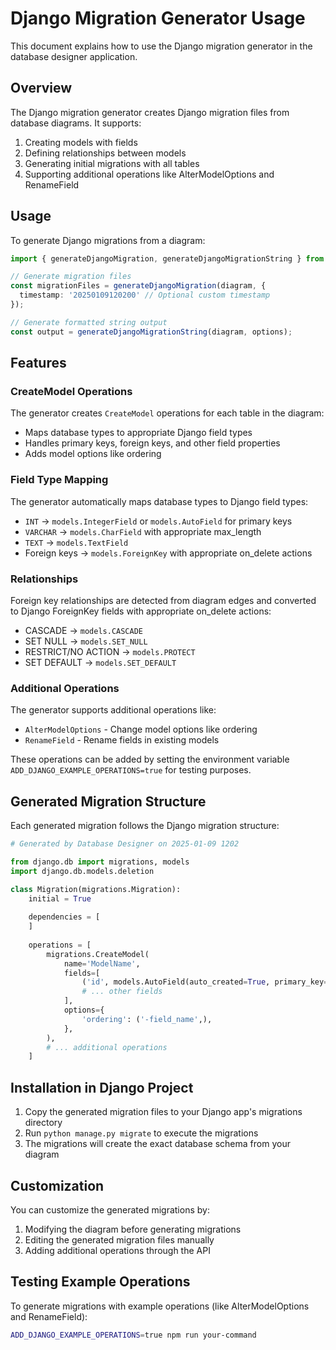 # Django Migration Generator Usage

This document explains how to use the Django migration generator in the database designer application.

## Overview

The Django migration generator creates Django migration files from database diagrams. It supports:

1. Creating models with fields
2. Defining relationships between models
3. Generating initial migrations with all tables
4. Supporting additional operations like AlterModelOptions and RenameField

## Usage

To generate Django migrations from a diagram:

```typescript
import { generateDjangoMigration, generateDjangoMigrationString } from '@/lib/codegen/django/migration-generator';

// Generate migration files
const migrationFiles = generateDjangoMigration(diagram, {
  timestamp: '20250109120200' // Optional custom timestamp
});

// Generate formatted string output
const output = generateDjangoMigrationString(diagram, options);
```

## Features

### CreateModel Operations

The generator creates `CreateModel` operations for each table in the diagram:

- Maps database types to appropriate Django field types
- Handles primary keys, foreign keys, and other field properties
- Adds model options like ordering

### Field Type Mapping

The generator automatically maps database types to Django field types:

- `INT` → `models.IntegerField` or `models.AutoField` for primary keys
- `VARCHAR` → `models.CharField` with appropriate max_length
- `TEXT` → `models.TextField`
- Foreign keys → `models.ForeignKey` with appropriate on_delete actions

### Relationships

Foreign key relationships are detected from diagram edges and converted to Django ForeignKey fields with appropriate on_delete actions:

- CASCADE → `models.CASCADE`
- SET NULL → `models.SET_NULL`
- RESTRICT/NO ACTION → `models.PROTECT`
- SET DEFAULT → `models.SET_DEFAULT`

### Additional Operations

The generator supports additional operations like:

- `AlterModelOptions` - Change model options like ordering
- `RenameField` - Rename fields in existing models

These operations can be added by setting the environment variable `ADD_DJANGO_EXAMPLE_OPERATIONS=true` for testing purposes.

## Generated Migration Structure

Each generated migration follows the Django migration structure:

```python
# Generated by Database Designer on 2025-01-09 1202

from django.db import migrations, models
import django.db.models.deletion

class Migration(migrations.Migration):
    initial = True
    
    dependencies = [
    ]
    
    operations = [
        migrations.CreateModel(
            name='ModelName',
            fields=[
                ('id', models.AutoField(auto_created=True, primary_key=True, serialize=False, verbose_name='ID')),
                # ... other fields
            ],
            options={
                'ordering': ('-field_name',),
            },
        ),
        # ... additional operations
    ]
```

## Installation in Django Project

1. Copy the generated migration files to your Django app's migrations directory
2. Run `python manage.py migrate` to execute the migrations
3. The migrations will create the exact database schema from your diagram

## Customization

You can customize the generated migrations by:

1. Modifying the diagram before generating migrations
2. Editing the generated migration files manually
3. Adding additional operations through the API

## Testing Example Operations

To generate migrations with example operations (like AlterModelOptions and RenameField):

```bash
ADD_DJANGO_EXAMPLE_OPERATIONS=true npm run your-command
```